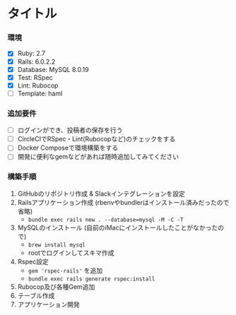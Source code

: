 # タイトル

### 環境
* [x] Ruby: 2.7
* [x] Rails: 6.0.2.2
* [x] Database: MySQL 8.0.19
* [x] Test: RSpec
* [x] Lint: Rubocop
* [ ] Template: haml

### 追加要件
* [ ] ログインができ、投稿者の保存を行う
* [ ] CircleCIでRSpec・Lint(Rubocopなど)のチェックをする
* [ ] Docker Composeで環境構築をする
* [ ] 開発に便利なgemなどがあれば随時追加してみてください

### 構築手順
1. GitHubのリポジトリ作成 & Slackインテグレーションを設定
2. Railsアプリケーション作成 (rbenvやbundlerはインストール済みだったので省略)
   * `bundle exec rails new . --database=mysql -M -C -T`
3. MySQLのインストール (自前のiMacにインストールしたことがなかったので)
   * `brew install mysql`
   * rootでログインしてスキマ作成
4. Rspec設定
   * `gem 'rspec-rails'` を追加
   * `bundle exec rails generate rspec:install`
5. Rubocop及び各種Gem追加
6. テーブル作成
7. アプリケーション開発
